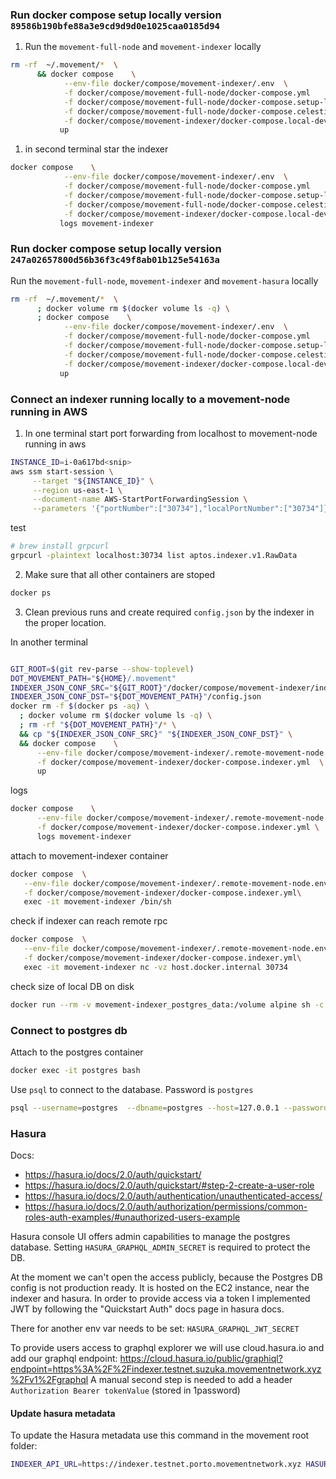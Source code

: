 ###  Run docker compose setup locally version `89586b190bfe88a3e9cd9d9d0e1025caa0185d94`

1.  Run the `movement-full-node` and `movement-indexer` locally

```bash
rm -rf  ~/.movement/*  \
      && docker compose    \
            --env-file docker/compose/movement-indexer/.env  \
            -f docker/compose/movement-full-node/docker-compose.yml       \
            -f docker/compose/movement-full-node/docker-compose.setup-local.yml      \
            -f docker/compose/movement-full-node/docker-compose.celestia-local.yml  \
            -f docker/compose/movement-indexer/docker-compose.local-development.indexer.yml  \
           up
```

1.  in second terminal star the indexer

```bash
docker compose    \
            --env-file docker/compose/movement-indexer/.env  \
            -f docker/compose/movement-full-node/docker-compose.yml       \
            -f docker/compose/movement-full-node/docker-compose.setup-local.yml      \
            -f docker/compose/movement-full-node/docker-compose.celestia-local.yml  \
            -f docker/compose/movement-indexer/docker-compose.local-development.indexer.yml  \
           logs movement-indexer
```

### Run docker compose setup locally version `247a02657800d56b36f3c49f8ab01b125e54163a`

Run the `movement-full-node`, `movement-indexer` and `movement-hasura` locally

```bash
rm -rf  ~/.movement/*  \
      ; docker volume rm $(docker volume ls -q) \
      ; docker compose    \
            --env-file docker/compose/movement-indexer/.env  \
            -f docker/compose/movement-full-node/docker-compose.yml       \
            -f docker/compose/movement-full-node/docker-compose.setup-local.yml      \
            -f docker/compose/movement-full-node/docker-compose.celestia-local.yml  \
            -f docker/compose/movement-indexer/docker-compose.local-development.indexer.yml  \
           up
```

### Connect an indexer running locally to a movement-node running in AWS

1. In one terminal start port forwarding from localhost to movement-node running in aws

```bash
INSTANCE_ID=i-0a617bd<snip>
aws ssm start-session \
     --target "${INSTANCE_ID}" \
     --region us-east-1 \
     --document-name AWS-StartPortForwardingSession \
     --parameters '{"portNumber":["30734"],"localPortNumber":["30734"]}'
```

test

```bash
# brew install grpcurl
grpcurl -plaintext localhost:30734 list aptos.indexer.v1.RawData
```

2. Make sure that all other containers are stoped

```bash
docker ps
```

3. Clean previous runs and create required `config.json` by the indexer in the
proper location.

In another terminal

```bash

GIT_ROOT=$(git rev-parse --show-toplevel)
DOT_MOVEMENT_PATH="${HOME}/.movement" 
INDEXER_JSON_CONF_SRC="${GIT_ROOT}"/docker/compose/movement-indexer/indexer-config.json
INDEXER_JSON_CONF_DST="${DOT_MOVEMENT_PATH}"/config.json
docker rm -f $(docker ps -aq) \
  ; docker volume rm $(docker volume ls -q) \
  ; rm -rf "${DOT_MOVEMENT_PATH}"/* \
  && cp "${INDEXER_JSON_CONF_SRC}" "${INDEXER_JSON_CONF_DST}" \
  && docker compose    \
      --env-file docker/compose/movement-indexer/.remote-movement-node.env  \
      -f docker/compose/movement-indexer/docker-compose.indexer.yml  \
      up
```

logs

```bash
docker compose    \
      --env-file docker/compose/movement-indexer/.remote-movement-node.env  \
      -f docker/compose/movement-indexer/docker-compose.indexer.yml \
      logs movement-indexer
```

attach to movement-indexer container

```bash
docker compose  \
   --env-file docker/compose/movement-indexer/.remote-movement-node.env \
   -f docker/compose/movement-indexer/docker-compose.indexer.yml\
   exec -it movement-indexer /bin/sh
```

check if indexer can reach remote rpc

```bash
docker compose  \
   --env-file docker/compose/movement-indexer/.remote-movement-node.env \
   -f docker/compose/movement-indexer/docker-compose.indexer.yml\
   exec -it movement-indexer nc -vz host.docker.internal 30734
```

check size of local DB on disk

```bash
docker run --rm -v movement-indexer_postgres_data:/volume alpine sh -c "du -sh /volume"
```

### Connect to postgres db

Attach to the postgres container

```bash
docker exec -it postgres bash
```

Use `psql` to connect to the database. Password is `postgres`

```bash
psql --username=postgres  --dbname=postgres --host=127.0.0.1 --password
```

### Hasura

Docs:

- https://hasura.io/docs/2.0/auth/quickstart/
- https://hasura.io/docs/2.0/auth/quickstart/#step-2-create-a-user-role
- https://hasura.io/docs/2.0/auth/authentication/unauthenticated-access/
- https://hasura.io/docs/2.0/auth/authorization/permissions/common-roles-auth-examples/#unauthorized-users-example

Hasura console UI offers admin capabilities to manage the postgres database.
Setting `HASURA_GRAPHQL_ADMIN_SECRET` is required to protect the DB.

At the moment we can't open the access publicly, because the Postgres DB config is not
production ready. It is hosted on the EC2 instance, near the indexer and hasura.
In order to provide access via a token I implemented JWT by following the "Quickstart Auth"
docs page in hasura docs.

There for another env var needs to be set: `HASURA_GRAPHQL_JWT_SECRET`

To provide users access to graphql explorer we will use  cloud.hasura.io and
add our graphql endpoint: https://cloud.hasura.io/public/graphiql?endpoint=https%3A%2F%2Findexer.testnet.suzuka.movementnetwork.xyz%2Fv1%2Fgraphql
A manual second step is needed to add a header `Authorization Bearer tokenValue`
(stored in 1password)

#### Update hasura metadata

To update the Hasura metadata use this command in the movement root folder:

```bash
INDEXER_API_URL=https://indexer.testnet.porto.movementnetwork.xyz HASURA_ADMIN_AUTH_KEY=<auth key> POSTGRES_DB_URL=postgres://<login>:<password>@<host>:5432/postgres cargo run -p movement-indexer-service --bin load_metadata
```
